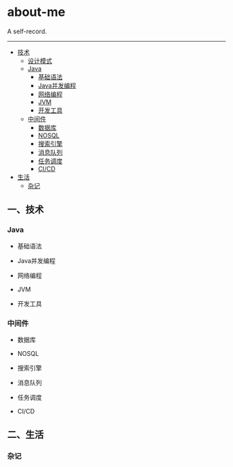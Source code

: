 # about-me

A self-record.

___

- [技术](#技术)
    - [设计模式](#设计模式)
    - [Java](#Java)
        - [基础语法](#基础语法)
        - [Java并发编程](#Java并发编程)
        - [网络编程](#网络编程)
        - [JVM](#JVM)
        - [开发工具](#开发工具)
    - [中间件](#中间件)
        - [数据库](#数据库)
        - [NOSQL](#NOSQL)
        - [搜索引擎](#搜索引擎)
        - [消息队列](#消息队列)
        - [任务调度](#任务调度)
        - [CI/CD](#CI/CD)
- [生活](#生活)
    - [杂记](#杂记)

## 一、技术

### Java

- 基础语法

- Java并发编程

- 网络编程

- JVM

- 开发工具

### 中间件

- 数据库

- NOSQL

- 搜索引擎

- 消息队列

- 任务调度

- CI/CD

## 二、生活

### 杂记
